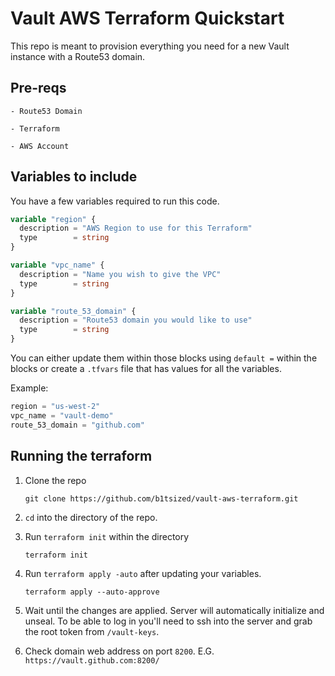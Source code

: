 # Vault AWS Terraform Quickstart

This repo is meant to provision everything you need for a new Vault instance with a Route53 domain.

## Pre-reqs

    - Route53 Domain

    - Terraform

    - AWS Account

## Variables to include

You have a few variables required to run this code.

```terraform
variable "region" {
  description = "AWS Region to use for this Terraform"
  type        = string
}

variable "vpc_name" {
  description = "Name you wish to give the VPC"
  type        = string
}

variable "route_53_domain" {
  description = "Route53 domain you would like to use"
  type        = string
}
```

You can either update them within those blocks using `default =` within the blocks or create a `.tfvars` file that has values for all the variables.

Example:

```terraform
region = "us-west-2"
vpc_name = "vault-demo"
route_53_domain = "github.com"
```

## Running the terraform

1. Clone the repo

    ```console
    git clone https://github.com/b1tsized/vault-aws-terraform.git
    ```

2. `cd` into the directory of the repo.

3. Run `terraform init` within the directory

    ```console
    terraform init
    ```

4. Run `terraform apply -auto` after updating your variables.

    ```console
    terraform apply --auto-approve
    ```

5. Wait until the changes are applied. Server will automatically initialize and unseal. To be able to log in you'll need to ssh into the server and grab the root token from `/vault-keys`.

6. Check domain web address on port `8200`. E.G. `https://vault.github.com:8200/`
